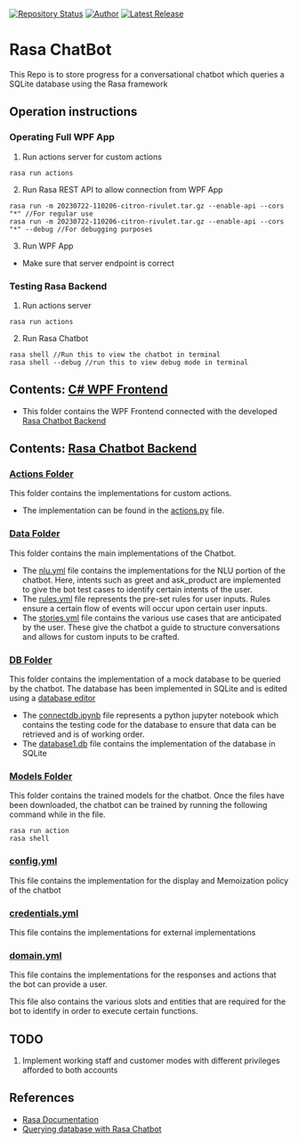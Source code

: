 [![Repository Status](https://img.shields.io/badge/Repository%20Status-Maintained-dark%20green.svg)](https://github.com/marcusyeoyh)
[![Author](https://img.shields.io/badge/Author-Marcus%20Yeo-blue.svg)](https://www.linkedin.com/in/AVS1508/)
[![Latest Release](https://img.shields.io/badge/Latest%20Release-22%20July%202023-yellow.svg)](https://github.com/marcusyeoyh/Rasa-Chatbot/commit/master)

# Rasa ChatBot

This Repo is to store progress for a conversational chatbot which queries a SQLite database using the Rasa framework

## Operation instructions
### Operating Full WPF App
1. Run actions server for custom actions
```
rasa run actions
```
2. Run Rasa REST API to allow connection from WPF App
```
rasa run -m 20230722-110206-citron-rivulet.tar.gz --enable-api --cors "*" //For regular use
rasa run -m 20230722-110206-citron-rivulet.tar.gz --enable-api --cors "*" --debug //For debugging purposes
```
3. Run WPF App
* Make sure that server endpoint is correct

### Testing Rasa Backend
1. Run actions server
```
rasa run actions
```
2. Run Rasa Chatbot
```
rasa shell //Run this to view the chatbot in terminal
rasa shell --debug //run this to view debug mode in terminal
```
## Contents: [C# WPF Frontend](https://github.com/marcusyeoyh/Rasa-Chatbot/tree/main/BaseWPFApp)
* This folder contains the WPF Frontend connected with the developed [Rasa Chatbot Backend](https://github.com/marcusyeoyh/Rasa-Chatbot/tree/main/default)
## Contents: [Rasa Chatbot Backend](https://github.com/marcusyeoyh/Rasa-Chatbot/tree/main/default)
### [Actions Folder](https://github.com/marcusyeoyh/Rasa-Chatbot/tree/main/default/actions)

This folder contains the implementations for custom actions. 
* The implementation can be found in the [actions.py](https://github.com/marcusyeoyh/Rasa-Chatbot/blob/main/default/actions/actions.py) file.

### [Data Folder](https://github.com/marcusyeoyh/Rasa-Chatbot/tree/main/default/data)

This folder contains the main implementations of the Chatbot.
* The [nlu.yml](https://github.com/marcusyeoyh/Rasa-Chatbot/blob/main/default/data/nlu.yml) file contains the implementations for the NLU portion of the chatbot. Here, intents such as greet and ask_product are implemented to give the bot test cases to identify certain intents of the user.
* The [rules.yml](https://github.com/marcusyeoyh/Rasa-Chatbot/blob/main/default/data/rules.yml) file represents the pre-set rules for user inputs. Rules ensure a certain flow of events will occur upon certain user inputs.
* The [stories.yml](https://github.com/marcusyeoyh/Rasa-Chatbot/blob/main/default/data/stories.yml) file contains the various use cases that are anticipated by the user. These give the chatbot a guide to structure conversations and allows for custom inputs to be crafted.


### [DB Folder](https://github.com/marcusyeoyh/Rasa-Chatbot/tree/main/default/db)

This folder contains the implementation of a mock database to be queried by the chatbot. The database has been implemented in SQLite and is edited using a [database editor](https://sqlitebrowser.org/)

* The [connectdb.ipynb](https://github.com/marcusyeoyh/Rasa-Chatbot/blob/main/default/db/connectdb.ipynb) file represents a python jupyter notebook which contains the testing code for the database to ensure that data can be retrieved and is of working order.
* The [database1.db](https://github.com/marcusyeoyh/Rasa-Chatbot/blob/main/default/db/database1.db) file contains the implementation of the database in SQLite

### [Models Folder](https://github.com/marcusyeoyh/Rasa-Chatbot/tree/main/default/models)

This folder contains the trained models for the chatbot.
Once the files have been downloaded, the chatbot can be trained by running the following command while in the file.
```
rasa run action
rasa shell
```

### [config.yml](https://github.com/marcusyeoyh/Rasa-Chatbot/blob/main/default/config.yml)

This file contains the implementation for the display and Memoization policy of the chatbot

### [credentials.yml](https://github.com/marcusyeoyh/Rasa-Chatbot/blob/main/default/credentials.yml)

This file contains the implementations for external implementations

### [domain.yml](https://github.com/marcusyeoyh/Rasa-Chatbot/blob/main/default/domain.yml)

This file contains the implementations for the responses and actions that the bot can provide a user. 

This file also contains the various slots and entities that are required for the bot to identify in order to execute certain functions.

## TODO

1. Implement working staff and customer modes with different privileges afforded to both accounts

## References
* [Rasa Documentation](https://rasa.com/docs/)
* [Querying database with Rasa Chatbot](https://www.youtube.com/watch?v=iyfJ0jx87w0&t=149s&ab_channel=Rasa)

